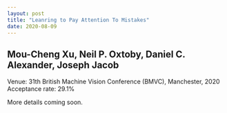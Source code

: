```yaml
---
layout: post
title: "Leanring to Pay Attention To Mistakes"
date: 2020-08-09
---
```

Mou-Cheng Xu, Neil P. Oxtoby, Daniel C. Alexander, Joseph Jacob
---
Venue: 31th British Machine Vision Conference (BMVC), Manchester, 2020
Acceptance rate: 29.1%


More details coming soon.


